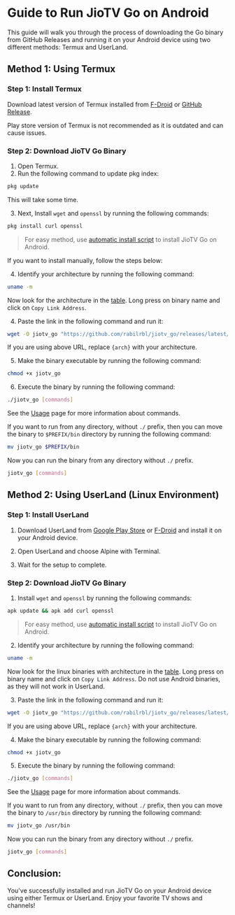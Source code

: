 # Guide to Run JioTV Go on Android

This guide will walk you through the process of downloading the Go binary from GitHub Releases and running it on your Android device using two different methods: Termux and UserLand.

## Method 1: Using Termux

### Step 1: Install Termux

Download latest version of Termux installed from [F-Droid](https://f-droid.org/en/packages/com.termux/) or [GitHub Release](https://github.com/termux/termux-app/releases/latest).

Play store version of Termux is not recommended as it is outdated and can cause issues.

### Step 2: Download JioTV Go Binary

1. Open Termux.
2. Run the following command to update pkg index:

```bash
pkg update
```

This will take some time.

3. Next, Install `wget` and `openssl` by running the following commands:

```bash
pkg install curl openssl
```

> For easy method, use [automatic install script](../get_started.md#automatic-installation-recommended) to install JioTV Go on Android.


If you want to install manually, follow the steps below:

4. Identify your architecture by running the following command:

```bash
uname -m
```

Now look for the architecture in the [table](./get_started.md#the-following-table-lists-the-binaries-available-for-download). Long press on binary name and click on `Copy Link Address`.

4. Paste the link in the following command and run it:

```bash
wget -O jiotv_go "https://github.com/rabilrbl/jiotv_go/releases/latest/download/jiotv_go-android-{arch}"
```

If you are using above URL, replace `{arch}` with your architecture.

5. Make the binary executable by running the following command:

```bash
chmod +x jiotv_go
```

6. Execute the binary by running the following command:

```bash
./jiotv_go [commands]
```

See the [Usage](../usage/usage.md) page for more information about commands.

If you want to run from any directory, without `./` prefix, then you can move the binary to `$PREFIX/bin` directory by running the following command:

```bash
mv jiotv_go $PREFIX/bin
```

Now you can run the binary from any directory without `./` prefix.

```bash
jiotv_go [commands]
```


## Method 2: Using UserLand (Linux Environment)

### Step 1: Install UserLand

1. Download UserLand from [Google Play Store](https://play.google.com/store/apps/details?id=tech.ula) or [F-Droid](https://f-droid.org/en/packages/tech.ula/) and install it on your Android device.

2. Open UserLand and choose Alpine with Terminal.

3. Wait for the setup to complete.

### Step 2: Download JioTV Go Binary

1. Install `wget` and `openssl` by running the following commands:

```bash
apk update && apk add curl openssl
```

> For easy method, use [automatic install script](../get_started.md#automatic-installation-recommended) to install JioTV Go on Android.

2. Identify your architecture by running the following command:

```bash
uname -m
```

Now look for the linux binaries with architecture in the [table](./get_started.md#the-following-table-lists-the-binaries-available-for-download). Long press on binary name and click on `Copy Link Address`. Do not use Android binaries, as they will not work in UserLand.

3. Paste the link in the following command and run it:

```bash
wget -O jiotv_go "https://github.com/rabilrbl/jiotv_go/releases/latest/download/jiotv_go-linux-{arch}"
```

If you are using above URL, replace `{arch}` with your architecture.

4. Make the binary executable by running the following command:

```bash
chmod +x jiotv_go
```

5. Execute the binary by running the following command:

```bash
./jiotv_go [commands]
```

See the [Usage](../usage/usage.md) page for more information about commands.

If you want to run from any directory, without `./` prefix, then you can move the binary to `/usr/bin` directory by running the following command:

```bash
mv jiotv_go /usr/bin
```

Now you can run the binary from any directory without `./` prefix.

```bash
jiotv_go [commands]
```

## Conclusion:

You've successfully installed and run JioTV Go on your Android device using either Termux or UserLand. Enjoy your favorite TV shows and channels!
